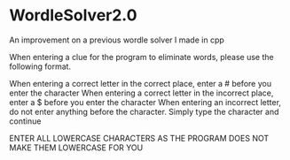# WordleSolver2.0
An improvement on a previous wordle solver I made in cpp

When entering a clue for the program to eliminate words, please use the following format.

When entering a correct letter in the correct place, enter a # before you enter the character
When entering a correct letter in the incorrect place, enter a $ before you enter the character
When entering an incorrect letter, do not enter anything before the character. Simply type the character and continue

ENTER ALL LOWERCASE CHARACTERS AS THE PROGRAM DOES NOT MAKE THEM LOWERCASE FOR YOU

